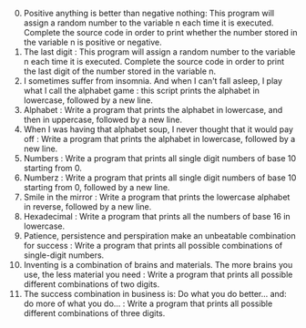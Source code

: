 0. Positive anything is better than negative nothing: This program will assign a random number to the variable n each time it is executed. Complete the source code in order to print whether the number stored in the variable n is positive or negative.
1. The last digit : This program will assign a random number to the variable n each time it is executed. Complete the source code in order to print the last digit of the number stored in the variable n.
2. I sometimes suffer from insomnia. And when I can't fall asleep, I play what I call the alphabet game : this script prints the alphabet in lowercase, followed by a new line.
3. Alphabet : Write a program that prints the alphabet in lowercase, and then in uppercase, followed by a new line.
4. When I was having that alphabet soup, I never thought that it would pay off : Write a program that prints the alphabet in lowercase, followed by a new line.
5. Numbers : Write a program that prints all single digit numbers of base 10 starting from 0.
6. Numberz : Write a program that prints all single digit numbers of base 10 starting from 0, followed by a new line.
7. Smile in the mirror : Write a program that prints the lowercase alphabet in reverse, followed by a new line.
8. Hexadecimal : Write a program that prints all the numbers of base 16 in lowercase.
9. Patience, persistence and perspiration make an unbeatable combination for success : Write a program that prints all possible combinations of single-digit numbers.
10. Inventing is a combination of brains and materials. The more brains you use, the less material you need : Write a program that prints all possible different combinations of two digits.
11. The success combination in business is: Do what you do better... and: do more of what you do... : Write a program that prints all possible different combinations of three digits.
